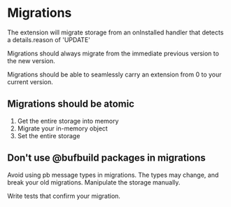# Migrations

The extension will migrate storage from an onInstalled handler that detects a
details.reason of 'UPDATE'

Migrations should always migrate from the immediate previous version to the new
version.

Migrations should be able to seamlessly carry an extension from 0 to your
current version.

## Migrations should be atomic

1. Get the entire storage into memory
2. Migrate your in-memory object
3. Set the entire storage

## Don't use @bufbuild packages in migrations

Avoid using pb message types in migrations. The types may change, and break your
old migrations. Manipulate the storage manually.

Write tests that confirm your migration.

